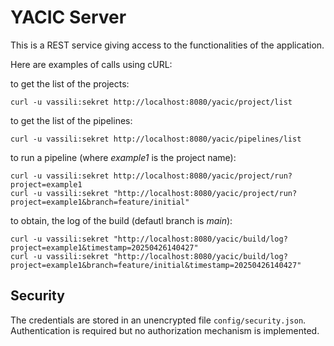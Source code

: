 # YACIC Server

This is a REST service giving access to the functionalities of the application.

Here are examples of calls using cURL:

to get the list of the projects:

    curl -u vassili:sekret http://localhost:8080/yacic/project/list

to get the list of the pipelines:

    curl -u vassili:sekret http://localhost:8080/yacic/pipelines/list

to run a pipeline (where *example1* is the project name):

    curl -u vassili:sekret http://localhost:8080/yacic/project/run?project=example1
    curl -u vassili:sekret "http://localhost:8080/yacic/project/run?project=example1&branch=feature/initial"
    
to obtain, the log of the build (defautl branch is *main*):

    curl -u vassili:sekret "http://localhost:8080/yacic/build/log?project=example1&timestamp=20250426140427"
    curl -u vassili:sekret "http://localhost:8080/yacic/build/log?project=example1&branch=feature/initial&timestamp=20250426140427"
    
## Security

The credentials are stored in an unencrypted file `config/security.json`. Authentication is required but no authorization mechanism is implemented.
